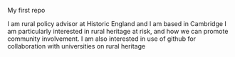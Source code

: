 My first repo

I am rural policy advisor at Historic England and I am based in Cambridge I am particularly interested in rural heritage at risk, and how we can promote community involvement.  I am also interested in use of github for collaboration with universities on rural heritage
